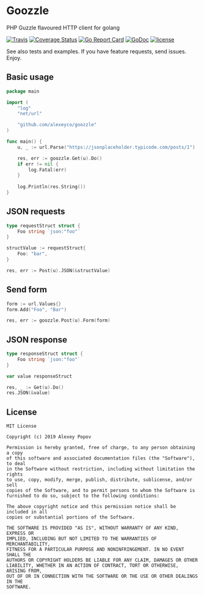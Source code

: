 # Goozzle
PHP Guzzle flavoured HTTP client for golang

[![Travis](https://img.shields.io/travis/alexeyco/goozzle.svg)](https://travis-ci.org/alexeyco/goozzle)
[![Coverage Status](https://coveralls.io/repos/github/alexeyco/goozzle/badge.svg?branch=master)](https://coveralls.io/github/alexeyco/goozzle?branch=master)
[![Go Report Card](https://goreportcard.com/badge/github.com/alexeyco/goozzle)](https://goreportcard.com/report/github.com/alexeyco/goozzle)
[![GoDoc](https://godoc.org/github.com/alexeyco/goozzle?status.svg)](https://godoc.org/github.com/alexeyco/goozzle)
[![license](https://img.shields.io/github/license/alexeyco/goozzle.svg)](https://github.com/alexeyco/goozzle)

See also tests and examples. If you have feature requests, send issues. Enjoy.

## Basic usage

```go
package main

import (
	"log"
	"net/url"

	"github.com/alexeyco/goozzle"
)

func main() {
	u, _ := url.Parse("https://jsonplaceholder.typicode.com/posts/1")

	res, err := goozzle.Get(u).Do()
	if err != nil {
		log.Fatal(err)
	}
	
	log.Println(res.String())
}
```

## JSON requests

```go
type requestStruct struct {
	Foo string `json:"foo"`
}

structValue := requestStruct{
	Foo: "bar",
}

res, err := Post(u).JSON(&structValue)
```

## Send form

```go
form := url.Values{}
form.Add("Foo", "Bar")

res, err := goozzle.Post(u).Form(form)
```

## JSON response

```go
type responseStruct struct {
	Foo string `json:"foo"`
}

var value responseStruct

res, _ := Get(u).Do()
res.JSON(&value)
```

## License

```
MIT License

Copyright (c) 2019 Alexey Popov

Permission is hereby granted, free of charge, to any person obtaining a copy
of this software and associated documentation files (the "Software"), to deal
in the Software without restriction, including without limitation the rights
to use, copy, modify, merge, publish, distribute, sublicense, and/or sell
copies of the Software, and to permit persons to whom the Software is
furnished to do so, subject to the following conditions:

The above copyright notice and this permission notice shall be included in all
copies or substantial portions of the Software.

THE SOFTWARE IS PROVIDED "AS IS", WITHOUT WARRANTY OF ANY KIND, EXPRESS OR
IMPLIED, INCLUDING BUT NOT LIMITED TO THE WARRANTIES OF MERCHANTABILITY,
FITNESS FOR A PARTICULAR PURPOSE AND NONINFRINGEMENT. IN NO EVENT SHALL THE
AUTHORS OR COPYRIGHT HOLDERS BE LIABLE FOR ANY CLAIM, DAMAGES OR OTHER
LIABILITY, WHETHER IN AN ACTION OF CONTRACT, TORT OR OTHERWISE, ARISING FROM,
OUT OF OR IN CONNECTION WITH THE SOFTWARE OR THE USE OR OTHER DEALINGS IN THE
SOFTWARE.
```
